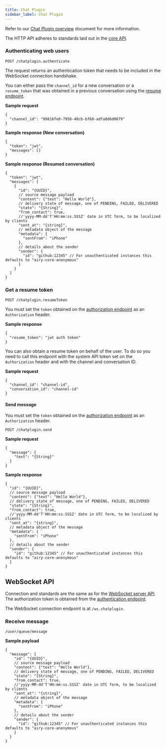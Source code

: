 ```yaml
---
title: Chat Plugin
sidebar_label: Chat Plugin
---
```


Refer to our [Chat Plugin overview](sources/chatplugin/overview.md) document for
more information.

The HTTP API adheres to standards laid out in the [core
API](/api/introduction#authentication).

### Authenticating web users

`POST /chatplugin.authenticate`

The request returns an authentication token that needs to be included in the
WebSocket connection handshake.

You can either pass the `channel_id` for a new conversation or a `resume_token`
that was obtained in a previous conversation using the [resume
endpoint](#get-a-resume-token).

**Sample request**

```json5
{
  "channel_id": "09816fe0-7950-40cb-bf60-adfa0d6d0679"
}
```

**Sample response (New conversation)**

```json5
{
  "token": "jwt",
  "messages": []
}
```

**Sample response (Resumed conversation)**

```json5
{
  "token": "jwt",
  "messages": [
    {
      "id": "{UUID}",
      // source message payload
      "content": {"text": "Hello World"},
      // delivery state of message, one of PENDING, FAILED, DELIVERED
      "state": "{String}",
      "from_contact": true,
      //'yyyy-MM-dd'T'HH:mm:ss.SSSZ' date in UTC form, to be localized by clients
      "sent_at": "{string}",
      // metadata object of the message
      "metadata": {
        "sentFrom": "iPhone"
      },
      // details about the sender
      "sender": {
        "id": "github:12345" // For unauthenticated instances this defaults to "airy-core-anonymous"
      }
    }
  ]
}
```

### Get a resume token

`POST /chatplugin.resumeToken`

You must set the `token` obtained on the [authorization
endpoint](#authenticating-web-users) as an `Authorization` header.

**Sample response**

```json5
{
  "resume_token": "jwt auth token"
}
```

You can also obtain a resume token on behalf of the user. To do so you need to
call this endpoint with the system API token set on the `Authorization` header
and with the channel and conversation ID.

**Sample request**

```json5
{
  "channel_id": "channel-id",
  "conversation_id": "channel-id"
}
```

#### Send message

You must set the `token` obtained on the [authorization
endpoint](#authenticating-web-users) as an `Authorization` header.

`POST /chatplugin.send`

**Sample request**

```json5
{
  "message": {
    "text": "{String}"
  }
}
```

**Sample response**

```json5
{
  "id": "{UUID}",
  // source message payload
  "content": {"text": "Hello World"},
  // delivery state of message, one of PENDING, FAILED, DELIVERED
  "state": "{String}",
  "from_contact": true,
  //'yyyy-MM-dd'T'HH:mm:ss.SSSZ' date in UTC form, to be localized by clients
  "sent_at": "{string}",
  // metadata object of the message
  "metadata": {
    "sentFrom": "iPhone"
  },
  // details about the sender
  "sender": {
    "id": "github:12345" // For unauthenticated instances this defaults to "airy-core-anonymous"
  }
}
```

## WebSocket API

Connection and standards are the same as for the [WebSocket server
API](api/websocket.md). The authorization token is obtained from the
[authentication endpoint](#authenticating-web-users).

The WebSocket connection endpoint is at `/ws.chatplugin`.

### Receive message

`/user/queue/message`

**Sample payload**

```json5
{
  "message": {
    "id": "{UUID}",
    // source message payload
    "content": {"text": "Hello World"},
    // delivery state of message, one of PENDING, FAILED, DELIVERED
    "state": "{String}",
    "from_contact": true,
    //'yyyy-MM-dd'T'HH:mm:ss.SSSZ' date in UTC form, to be localized by clients
    "sent_at": "{string}",
    // metadata object of the message
    "metadata": {
      "sentFrom": "iPhone"
    },
    // details about the sender
    "sender": {
      "id": "github:12345" // For unauthenticated instances this defaults to "airy-core-anonymous"
    }
  }
}
```
